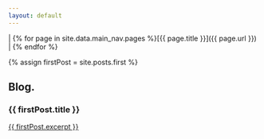 ```yaml
---
layout: default
---
```

\| {% for page in site.data.main_nav.pages %}[{{ page.title }}]({{ page.url }}) \| {% endfor %}

{% assign firstPost = site.posts.first %}

## Blog.

### {{ firstPost.title }}
<p><a href="{{ firstPost.url }}">{{ firstPost.excerpt }}</a></p>